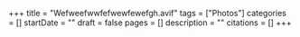 +++
title = "Wefweefwwfefwewfewefgh.avif"
tags = ["Photos"]
categories = []
startDate = ""
draft = false
pages = []
description = ""
citations = []
+++
